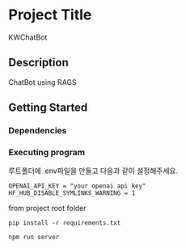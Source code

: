 # Project Title

KWChatBot

## Description

ChatBot using RAGS

## Getting Started

### Dependencies

### Executing program

루트폴더에 .env파일을 만들고 다음과 같이 설정해주세요.
```
OPENAI_API_KEY = "your openai api key"
HF_HUB_DISABLE_SYMLINKS_WARNING = 1
```
from project root folder
```
pip install -r requirements.txt
```
```
npm run server
```
